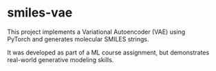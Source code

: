 # smiles-vae
This project implements a Variational Autoencoder (VAE) using  
PyTorch and generates molecular SMILES strings. 

It was developed as part of a ML course assignment, but demonstrates real-world generative modeling skills.

